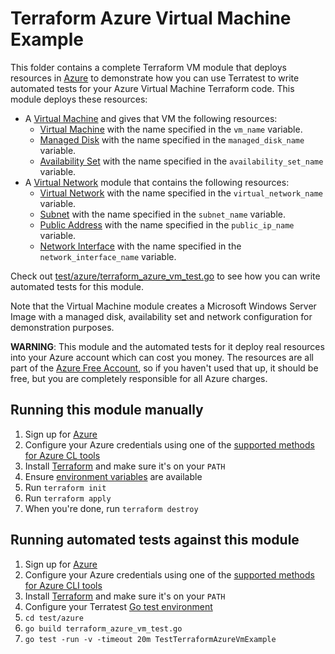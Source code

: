 # Terraform Azure Virtual Machine Example

This folder contains a complete Terraform VM module that deploys resources in [Azure](https://azure.microsoft.com/) to demonstrate
how you can use Terratest to write automated tests for your Azure Virtual Machine Terraform code. This module deploys these resources:

- A [Virtual Machine](https://azure.microsoft.com/services/virtual-machines/) and gives that VM the following resources:
  - [Virtual Machine](https://docs.microsoft.com/azure/virtual-machines/) with the name specified in the `vm_name` variable.
  - [Managed Disk](https://docs.microsoft.com/azure/virtual-machines/managed-disks-overview) with the name specified in the `managed_disk_name` variable.
  - [Availability Set](https://docs.microsoft.com/azure/virtual-machines/availability) with the name specified in the `availability_set_name` variable.
- A [Virtual Network](https://azure.microsoft.com/services/virtual-network/) module that contains the following resources:
  - [Virtual Network](https://docs.microsoft.com/azure/virtual-network/) with the name specified in the `virtual_network_name` variable.
  - [Subnet](https://docs.microsoft.com/rest/api/virtualnetwork/subnets) with the name specified in the `subnet_name` variable.
  - [Public Address](https://docs.microsoft.com/azure/virtual-network/public-ip-addresses) with the name specified in the `public_ip_name` variable.
  - [Network Interface](https://docs.microsoft.com/azure/virtual-network/virtual-network-network-interface) with the name specified in the `network_interface_name` variable.

Check out [test/azure/terraform_azure_vm_test.go](/test/azure/terraform_azure_vm_test.go) to see how you can write
automated tests for this module.

Note that the Virtual Machine module creates a Microsoft Windows Server Image with a managed disk, availability set and network configuration for demonstration purposes.

**WARNING**: This module and the automated tests for it deploy real resources into your Azure account which can cost you
money. The resources are all part of the [Azure Free Account](https://azure.microsoft.com/free/), so if you haven't used that up,
it should be free, but you are completely responsible for all Azure charges.

## Running this module manually

1. Sign up for [Azure](https://azure.microsoft.com/)
1. Configure your Azure credentials using one of the [supported methods for Azure CL
   tools](https://docs.microsoft.com/cli/azure/azure-cli-configuration?view=azure-cli-latest)
1. Install [Terraform](https://www.terraform.io/) and make sure it's on your `PATH`
1. Ensure [environment variables](../README.md#review-environment-variables) are available
1. Run `terraform init`
1. Run `terraform apply`
1. When you're done, run `terraform destroy`

## Running automated tests against this module

1. Sign up for [Azure](https://azure.microsoft.com/)
1. Configure your Azure credentials using one of the [supported methods for Azure CLI
   tools](https://docs.microsoft.com/cli/azure/azure-cli-configuration?view=azure-cli-latest)
1. Install [Terraform](https://www.terraform.io/) and make sure it's on your `PATH`
1. Configure your Terratest [Go test environment](../README.md)
1. `cd test/azure`
1. `go build terraform_azure_vm_test.go`
1. `go test -run -v -timeout 20m TestTerraformAzureVmExample`
